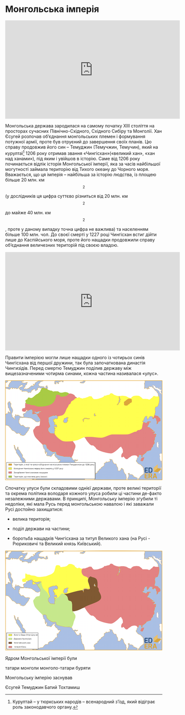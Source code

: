 # Монгольська імперія

<div class="fluidMedia">
<iframe align="center" width="560" height="315" src="https://www.youtube.com/embed/dwBTJ585VO8" frameborder="0" allowfullscreen></iframe>
</div>
<div class="popup">
</div>

Монгольська держава зародилася на самому початку ХІІІ століття на
просторах сучасних Північно-Східного, Східного Сибіру та Монголії. Хан
Єсугей розпочав об’єднання монгольських племен і формування потужної
армії, проте був отруєний до завершення своїх планів. Цю справу
продовжив його син – Темуджин (Темучжин, Темучин), який на курултаї[^21]
1206 року отримав звання «Чингісхан»(«великий хан», «хан над ханами»),
під яким і увійшов в історію. Саме від 1206 року починається відлік
історія Монгольської імперії, яка за часів найбільшої могутності займала
територію від Тихого океану до Чорного моря. Вважається, що ця імперія –
найбільша за історію людства, із площею більше 20 млн. км$$^2$$ (у
дослідників ця цифра суттєво різниться від 20 млн. км$$^2$$ до майже 40
млн. км$$^2$$, проте у даному випадку точна цифра не важлива) та
населенням більше 100 млн. чол. До своєї смерті у 1227 році Чингісхан
встиг дійти лише до Каспійського моря, проте його нащадки продовжили
справу об’єднання величезних територій під своєю владою.

<div class="fluidMedia">
<iframe align="center" width="560" height="315" src="https://www.youtube.com/embed/kOkclaPvLL4" frameborder="0" allowfullscreen></iframe>
</div>
<div class="popup">
</div>

Правити імперією могли лише нащадки одного із чотирьох синів Чингісхана
від першої дружини, так була започаткована династія Чингизідів. Перед
смертю Темуджин поділив державу між вищезазначеними чотирма синами,
кожна частина називалася «улус».

![image](konspect1.png)

Спочатку улуси були складовими однієї держави, проте великі території та
окрема політика володаря кожного улуса робили ці частини де-факто
незалежними державами. В принципі, Монгольську імперію згубили ті
недоліки, які мала Русь перед монгольською навалою і які заважали Русі
достойно захищатися:

-   велика територія;

-   поділ держави на частини;

-   боротьба нащадків Чингісхана за титул Великого хана (на Русі -
    Рюриковичі та Великий князь Київський).

![image](konspect2.png)

[^21]: Курултай – у тюркських народів – всенародний з’їзд, який відіграє роль законодавчого органу.

<quiz>
<question>
	<p>Ядром Монгольської імперії були</p>
        <answer>татари</answer>
	<answer correct>монголи</answer>
        <answer>монголо-татари</answer>
	<answer>буряти</answer>
</question>

<question>
	<p>Монгольську імперію заснував</p>
        <answer>Єсугей</answer>
	<answer correct>Темуджин</answer>
        <answer>Батий</answer>
	<answer>Тохтамиш</answer>
</question>
</quiz>